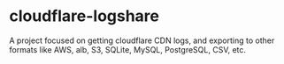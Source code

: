 # cloudflare-logshare
A project focused on getting cloudflare CDN logs, and exporting to other formats like AWS, alb, S3, SQLite, MySQL, PostgreSQL, CSV, etc.
